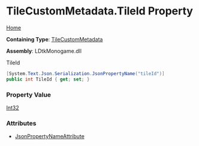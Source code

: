 # TileCustomMetadata\.TileId Property

[Home](../../../README.md)

**Containing Type**: [TileCustomMetadata](../README.md)

**Assembly**: LDtkMonogame\.dll

  
 TileId 

```csharp
[System.Text.Json.Serialization.JsonPropertyName("tileId")]
public int TileId { get; set; }
```

### Property Value

[Int32](https://docs.microsoft.com/en-us/dotnet/api/system.int32)

### Attributes

* [JsonPropertyNameAttribute](https://docs.microsoft.com/en-us/dotnet/api/system.text.json.serialization.jsonpropertynameattribute)

